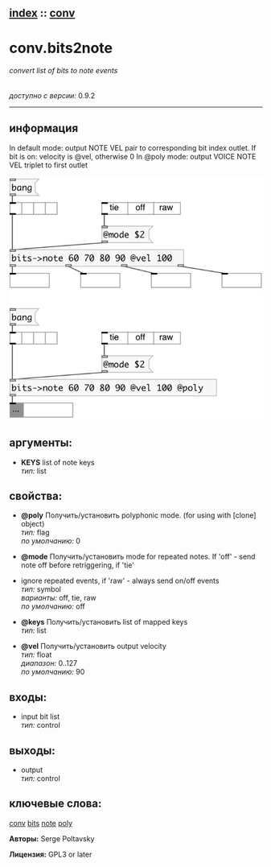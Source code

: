 [index](index.html) :: [conv](category_conv.html)
---

# conv.bits2note

###### convert list of bits to note events

*доступно с версии:* 0.9.2

---


## информация
In default mode: output NOTE VEL pair to corresponding bit index outlet. If bit is on: velocity is @vel, otherwise 0 In @poly mode: output VOICE NOTE VEL triplet to first outlet


[![example](../examples/img/conv.bits2note.jpg)](../examples/pd/conv.bits2note.pd)



## аргументы:

* **KEYS**
list of note keys<br>
_тип:_ list<br>





## свойства:

* **@poly** 
Получить/установить polyphonic mode. (for using with [clone] object)<br>
_тип:_ flag<br>
_по умолчанию:_ 0<br>

* **@mode** 
Получить/установить mode for repeated notes. If &#39;off&#39; - send note off before retriggering, if &#39;tie&#39;
- ignore repeated events, if &#39;raw&#39; - always send on/off events<br>
_тип:_ symbol<br>
_варианты:_ off, tie, raw<br>
_по умолчанию:_ off<br>

* **@keys** 
Получить/установить list of mapped keys<br>
_тип:_ list<br>

* **@vel** 
Получить/установить output velocity<br>
_тип:_ float<br>
_диапазон:_ 0..127<br>
_по умолчанию:_ 90<br>



## входы:

* input bit list<br>
_тип:_ control



## выходы:

* output<br>
_тип:_ control



## ключевые слова:

[conv](keywords/conv.html)
[bits](keywords/bits.html)
[note](keywords/note.html)
[poly](keywords/poly.html)






**Авторы:** Serge Poltavsky




**Лицензия:** GPL3 or later





